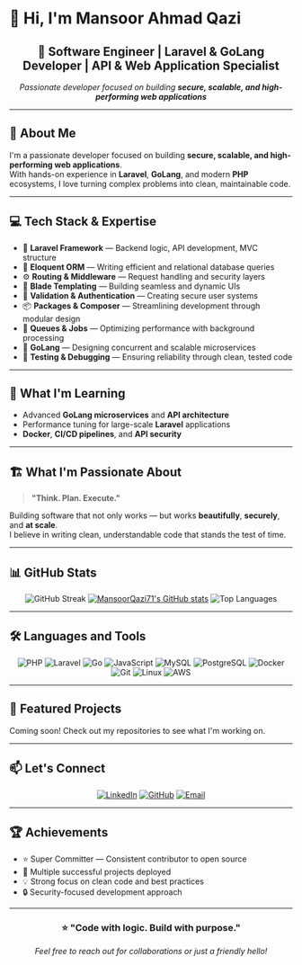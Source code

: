 # 👋 Hi, I'm Mansoor Ahmad Qazi

<div align="center">

## 🚀 **Software Engineer | Laravel & GoLang Developer | API & Web Application Specialist**

*Passionate developer focused on building **secure, scalable, and high-performing web applications***

</div>

---

## 💫 About Me

I'm a passionate developer focused on building **secure, scalable, and high-performing web applications**.  
With hands-on experience in **Laravel**, **GoLang**, and modern **PHP** ecosystems, I love turning complex problems into clean, maintainable code.

---

## 💻 **Tech Stack & Expertise**

- 🧠 **Laravel Framework** — Backend logic, API development, MVC structure  
- 💾 **Eloquent ORM** — Writing efficient and relational database queries  
- ⚙️ **Routing & Middleware** — Request handling and security layers  
- 🎨 **Blade Templating** — Building seamless and dynamic UIs  
- 🔐 **Validation & Authentication** — Creating secure user systems  
- 📦 **Packages & Composer** — Streamlining development through modular design  
- 🚀 **Queues & Jobs** — Optimizing performance with background processing  
- 🧩 **GoLang** — Designing concurrent and scalable microservices  
- 🧪 **Testing & Debugging** — Ensuring reliability through clean, tested code  

---

## 🌱 **What I'm Learning**

- Advanced **GoLang microservices** and **API architecture**
- Performance tuning for large-scale **Laravel** applications  
- **Docker**, **CI/CD pipelines**, and **API security**

---

## 🏗️ **What I'm Passionate About**

> **"Think. Plan. Execute."**

Building software that not only works — but works **beautifully**, **securely**, and **at scale**.  
I believe in writing clean, understandable code that stands the test of time.

---

## 📊 **GitHub Stats**

<div align="center">

![GitHub Streak](https://github-readme-streak-stats.herokuapp.com/?user=MansoorQazi71&theme=dark)
[![MansoorQazi71's GitHub stats](https://github-readme-stats.vercel.app/api?username=MansoorQazi71)](https://github.com/MansoorQazi71/github-readme-stats)
![Top Languages](https://github-readme-stats.vercel.app/api/top-langs/?username=MansoorQazi71&layout=compact&theme=dark)

</div>

---

## 🛠️ **Languages and Tools**

<div align="center">

![PHP](https://img.shields.io/badge/PHP-777BB4?style=for-the-badge&logo=php&logoColor=white)
![Laravel](https://img.shields.io/badge/Laravel-FF2D20?style=for-the-badge&logo=laravel&logoColor=white)
![Go](https://img.shields.io/badge/Go-00ADD8?style=for-the-badge&logo=go&logoColor=white)
![JavaScript](https://img.shields.io/badge/JavaScript-F7DF1E?style=for-the-badge&logo=javascript&logoColor=black)
![MySQL](https://img.shields.io/badge/MySQL-005C84?style=for-the-badge&logo=mysql&logoColor=white)
![PostgreSQL](https://img.shields.io/badge/PostgreSQL-316192?style=for-the-badge&logo=postgresql&logoColor=white)
![Docker](https://img.shields.io/badge/Docker-2496ED?style=for-the-badge&logo=docker&logoColor=white)
![Git](https://img.shields.io/badge/Git-F05032?style=for-the-badge&logo=git&logoColor=white)
![Linux](https://img.shields.io/badge/Linux-FCC624?style=for-the-badge&logo=linux&logoColor=black)
![AWS](https://img.shields.io/badge/AWS-FF9900?style=for-the-badge&logo=amazonaws&logoColor=white)

</div>

---

## 🎯 **Featured Projects**

Coming soon! Check out my repositories to see what I'm working on.

---

## 📫 **Let's Connect**

<div align="center">

[![LinkedIn](https://img.shields.io/badge/LinkedIn-0A66C2?style=for-the-badge&logo=linkedin&logoColor=white)](https://linkedin.com/in/mansoorqazi71)
[![GitHub](https://img.shields.io/badge/GitHub-181717?style=for-the-badge&logo=github&logoColor=white)](https://github.com/MansoorQazi71)
[![Email](https://img.shields.io/badge/Email-EA4335?style=for-the-badge&logo=gmail&logoColor=white)](mailto:mansoorqazi71@gmail.com)

</div>

---


## 🏆 **Achievements**

- ⭐ Super Committer — Consistent contributor to open source  
- 🚀 Multiple successful projects deployed  
- 💡 Strong focus on clean code and best practices  
- 🔒 Security-focused development approach  

---

<div align="center">

### ⭐ **"Code with logic. Build with purpose."**

*Feel free to reach out for collaborations or just a friendly hello!*

</div>

